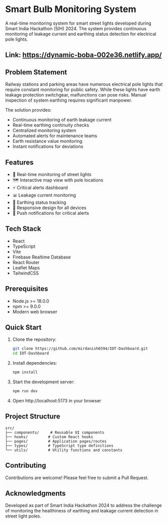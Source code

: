 # Smart Bulb Monitoring System

A real-time monitoring system for smart street lights developed during Smart India Hackathon (SIH) 2024. The system provides continuous monitoring of leakage current and earthing status detection for electrical pole lights.

## Link: https://dynamic-boba-002e36.netlify.app/

## Problem Statement

Railway stations and parking areas have numerous electrical pole lights that require constant monitoring for public safety. While these lights have earth leakage protection switchgear, malfunctions can pose risks. Manual inspection of system earthing requires significant manpower.

The solution provides:
- Continuous monitoring of earth leakage current
- Real-time earthing continuity checks
- Centralized monitoring system
- Automated alerts for maintenance teams
- Earth resistance value monitoring
- Instant notifications for deviations

## Features

- 🔌 Real-time monitoring of street lights
- 🗺️ Interactive map view with pole locations
- ⚡ Critical alerts dashboard
- 📊 Leakage current monitoring
- 🔋 Earthing status tracking
- 📱 Responsive design for all devices
- 🔔 Push notifications for critical alerts

## Tech Stack

- React
- TypeScript
- Vite
- Firebase Realtime Database
- React Router
- Leaflet Maps
- TailwindCSS

## Prerequisites

- Node.js >= 18.0.0
- npm >= 9.0.0
- Modern web browser

## Quick Start

1. Clone the repository:
   ```bash
   git clone https://github.com/mirdanish6594/IOT-Dashboard.git
   cd IOT-Dashboard
   ```

2. Install dependencies:
   ```bash
   npm install
   ```

3. Start the development server:
   ```bash
   npm run dev
   ```

4. Open http://localhost:5173 in your browser

## Project Structure

```
src/
├── components/     # Reusable UI components
├── hooks/         # Custom React hooks
├── pages/         # Application pages/routes
├── types/         # TypeScript type definitions
└── utils/         # Utility functions and constants
```

## Contributing

Contributions are welcome! Please feel free to submit a Pull Request.

## Acknowledgments

Developed as part of Smart India Hackathon 2024 to address the challenge of monitoring the healthiness of earthing and leakage current detection in street light poles.

